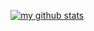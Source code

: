 [![my github stats](https://github-readme-stats.vercel.app/api?username=AMiller42)](https://github.com/anuraghazra/github-readme-stats)
